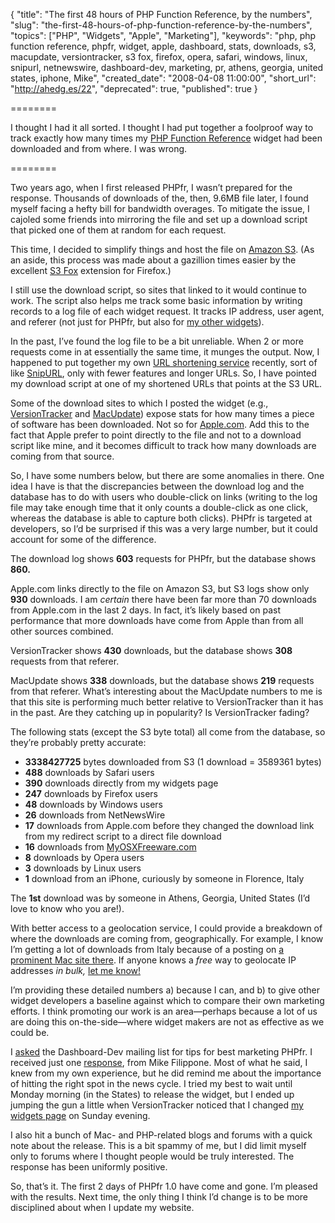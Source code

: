 {
  "title": "The first 48 hours of PHP Function Reference, by the numbers",
  "slug": "the-first-48-hours-of-php-function-reference-by-the-numbers",
  "topics": ["PHP", "Widgets", "Apple", "Marketing"],
  "keywords": "php, php function reference, phpfr, widget, apple, dashboard, stats, downloads, s3, macupdate, versiontracker, s3 fox, firefox, opera, safari, windows, linux, snipurl, netnewswire, dashboard-dev, marketing, pr, athens, georgia, united states, iphone, Mike",
  "created_date": "2008-04-08 11:00:00",
  "short_url": "http://ahedg.es/22",
  "deprecated": true,
  "published": true
}

========

I thought I had it all sorted. I thought I had put together a foolproof way to track exactly how many times my <a href="http://andrew.hedges.name/widgets/#phpfr">PHP Function Reference</a> widget had been downloaded and from where. I was wrong.

========

<p class="outdent">Two years ago, when I first released PHPfr, I wasn&#8217;t prepared for the response. Thousands of downloads of the, then, 9.6MB file later, I found myself facing a hefty bill for bandwidth overages. To mitigate the issue, I cajoled some friends into mirroring the file and set up a download script that picked one of them at random for each request.</p>

<p>This time, I decided to simplify things and host the file on <a href="http://www.amazon.com/S3-AWS-home-page-Money/b/ref=sc_fe_l_2?ie=UTF8&node=16427261">Amazon S3</a>. (As an aside, this process was made about a gazillion times easier by the excellent <a href="https://addons.mozilla.org/en-US/firefox/addon/3247">S3 Fox</a> extension for Firefox.)</p>

<p>I still use the download script, so sites that linked to it would continue to work. The script also helps me track some basic information by writing records to a log file of each widget request. It tracks IP address, user agent, and referer (not just for PHPfr, but also for <a href="/widgets/">my other widgets</a>).</p>

<p>In the past, I&#8217;ve found the log file to be a bit unreliable. When 2 or more requests come in at essentially the same time, it munges the output. Now, I happened to put together my own <a href="http://segdeha.com/u/">URL shortening service</a> recently, sort of like <a href="http://snipurl.com/">SnipURL</a>, only with fewer features and longer URLs. So, I have pointed my download script at one of my shortened URLs that points at the S3 URL.</p>

<p>Some of the download sites to which I posted the widget (e.g., <a href="http://www.versiontracker.com/dyn/moreinfo/macosx/29415">VersionTracker</a> and <a href="http://www.macupdate.com/info.php/id/21082">MacUpdate</a>) expose stats for how many times a piece of software has been downloaded. Not so for <a href="http://www.apple.com/downloads/dashboard/developer/phpfunctionreference.html">Apple.com</a>. Add this to the fact that Apple prefer to point directly to the file and not to a download script like mine, and it becomes difficult to track how many downloads are coming from that source.</p>

<p>So, I have some numbers below, but there are some anomalies in there. One idea I have is that the discrepancies between the download log and the database has to do with users who double-click on links (writing to the log file may take enough time that it only counts a double-click as one click, whereas the database is able to capture both clicks). PHPfr is targeted at developers, so I&#8217;d be surprised if this was a very large number, but it could account for some of the difference.</p>

<p>The download log shows <strong>603</strong> requests for PHPfr, but the database shows <strong>860.</strong></p>

<p>Apple.com links directly to the file on Amazon S3, but S3 logs show only <strong>930</strong> downloads. I am <em>certain</em> there have been far more than 70 downloads from Apple.com in the last 2 days. In fact, it&#8217;s likely based on past performance that more downloads have come from Apple than from all other sources combined.</p>

<p>VersionTracker shows <strong>430</strong> downloads, but the database shows <strong>308</strong> requests from that referer.</p>

<p>MacUpdate shows <strong>338</strong> downloads, but the database shows <strong>219</strong> requests from that referer. What&#8217;s interesting about the MacUpdate numbers to me is that this site is performing much better relative to VersionTracker than it has in the past. Are they catching up in popularity? Is VersionTracker fading?</p>

<p>The following stats (except the S3 byte total) all come from the database, so they&#8217;re probably pretty accurate:</p>

<ul>
	<li><strong>3338427725</strong> bytes downloaded from S3 (1 download = 3589361 bytes)</li>
	<li><strong>488</strong> downloads by Safari users</li>
	<li><strong>390</strong> downloads directly from my widgets page</li>
	<li><strong>247</strong> downloads by Firefox users</li>
	<li><strong>48</strong> downloads by Windows users</li>
	<li><strong>26</strong> downloads from NetNewsWire</li>
	<li><strong>17</strong> downloads from Apple.com before they changed the download link from my redirect script to a direct file download</li>
	<li><strong>16</strong> downloads from <a href="http://www.myosxfreeware.com/php-function-reference-10/">MyOSXFreeware.com</a></li>
	<li><strong>8</strong> downloads by Opera users</li>
	<li><strong>3</strong> downloads by Linux users</li>
	<li><strong>1</strong> download from an iPhone, curiously by someone in Florence, Italy</li>
</ul>

<p>The <strong>1st</strong> download was by someone in Athens, Georgia, United States (I&#8217;d love to know who you are!).</p>

<p>With better access to a geolocation service, I could provide a breakdown of where the downloads are coming from, geographically. For example, I know I&#8217;m getting a lot of downloads from Italy because of a posting on <a href="http://www.tevac.com/article.php/2008040801310163">a prominent Mac site there</a>. If anyone knows a <em>free</em> way to geolocate IP addresses <em>in bulk,</em> <a href="mailto:andrew@hedges.name">let me know!</a></p>

<p>I&#8217;m providing these detailed numbers a) because I can, and b) to give other widget developers a baseline against which to compare their own marketing efforts. I think promoting our work is an area&#8212;perhaps because a lot of us are doing this on-the-side&#8212;where widget makers are not as effective as we could be.</p>

<p>I <a href="http://lists.apple.com/archives/dashboard-dev/2008/Mar/msg00060.html">asked</a> the Dashboard-Dev mailing list for tips for best marketing PHPfr. I received just one <a href="http://lists.apple.com/archives/dashboard-dev/2008/Mar/msg00061.html">response</a>, from Mike Filippone. Most of what he said, I knew from my own experience, but he did remind me about the importance of hitting the right spot in the news cycle. I tried my best to wait until Monday morning (in the States) to release the widget, but I ended up jumping the gun a little when VersionTracker noticed that I changed <a href="/widgets/">my widgets page</a> on Sunday evening.</p>

<p>I also hit a bunch of Mac- and PHP-related blogs and forums with a quick note about the release. This is a bit spammy of me, but I did limit myself only to forums where I thought people would be truly interested. The response has been uniformly positive.</p>

<p>So, that&#8217;s it. The first 2 days of PHPfr 1.0 have come and gone. I&#8217;m pleased with the results. Next time, the only thing I think I&#8217;d change is to be more disciplined about when I update my website.</p>
